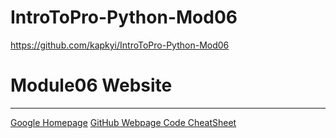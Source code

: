 # IntroToPro-Python-Mod06
https://github.com/kapkyi/IntroToPro-Python-Mod06
# Module06 Website
---
[Google Homepage](https://www.google.com "Google's Homepage")
[GitHub Webpage Code CheatSheet](https://github.com/adam-p/markdown-here/wiki/Markdown-Cheatsheet)

